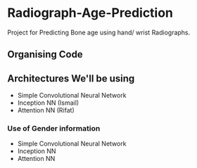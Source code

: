 # Radiograph-Age-Prediction

Project for Predicting Bone age using hand/ wrist Radiographs. 

## Organising Code


## Architectures We'll be using
- Simple Convolutional Neural Network
- Inception NN (Ismail)
- Attention NN (Rifat)
### Use of Gender information
- Simple Convolutional Neural Network
- Inception NN
- Attention NN


